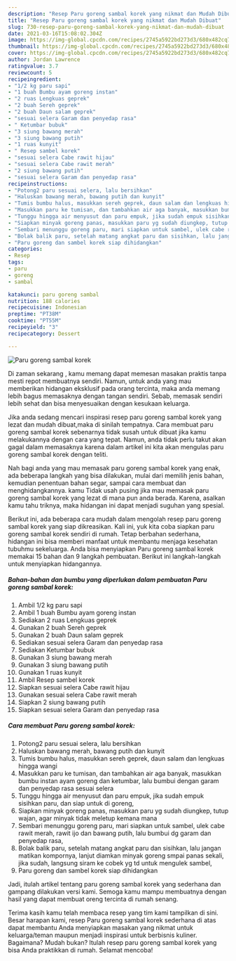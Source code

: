 ```yaml
---
description: "Resep Paru goreng sambal korek yang nikmat dan Mudah Dibuat"
title: "Resep Paru goreng sambal korek yang nikmat dan Mudah Dibuat"
slug: 730-resep-paru-goreng-sambal-korek-yang-nikmat-dan-mudah-dibuat
date: 2021-03-16T15:08:02.304Z
image: https://img-global.cpcdn.com/recipes/2745a5922bd273d3/680x482cq70/paru-goreng-sambal-korek-foto-resep-utama.jpg
thumbnail: https://img-global.cpcdn.com/recipes/2745a5922bd273d3/680x482cq70/paru-goreng-sambal-korek-foto-resep-utama.jpg
cover: https://img-global.cpcdn.com/recipes/2745a5922bd273d3/680x482cq70/paru-goreng-sambal-korek-foto-resep-utama.jpg
author: Jordan Lawrence
ratingvalue: 3.7
reviewcount: 5
recipeingredient:
- "1/2 kg paru sapi"
- "1 buah Bumbu ayam goreng instan"
- "2 ruas Lengkuas geprek"
- "2 buah Sereh geprek"
- "2 buah Daun salam geprek"
- "sesuai selera Garam dan penyedap rasa"
- " Ketumbar bubuk"
- "3 siung bawang merah"
- "3 siung bawang putih"
- "1 ruas kunyit"
- " Resep sambel korek"
- "sesuai selera Cabe rawit hijau"
- "sesuai selera Cabe rawit merah"
- "2 siung bawang putih"
- "sesuai selera Garam dan penyedap rasa"
recipeinstructions:
- "Potong2 paru sesuai selera, lalu bersihkan"
- "Haluskan bawang merah, bawang putih dan kunyit"
- "Tumis bumbu halus, masukkan sereh geprek, daun salam dan lengkuas hingga wangi"
- "Masukkan paru ke tumisan, dan tambahkan air aga banyak, masukkan bumbu instan ayam goreng dan ketumbar, lalu bumbui dengan garam dan penyedap rasa sesuai selera"
- "Tunggu hingga air menyusut dan paru empuk, jika sudah empuk sisihkan paru, dan siap untuk di goreng,"
- "Siapkan minyak goreng panas, masukkan paru yg sudah diungkep, tutup wajan, agar minyak tidak meletup kemana mana"
- "Sembari menunggu goreng paru, mari siapkan untuk sambel, ulek cabe rawit merah, rawit ijo dan bawang putih, lalu bumbui dg garam dan penyedap rasa,"
- "Bolak balik paru, setelah matang angkat paru dan sisihkan, lalu jangan matikan kompornya, lanjut diamkan minyak goreng smpai panas sekali, jika sudah, langsung siram ke cobek yg td untuk mengulek sambel,"
- "Paru goreng dan sambel korek siap dihidangkan"
categories:
- Resep
tags:
- paru
- goreng
- sambal

katakunci: paru goreng sambal 
nutrition: 188 calories
recipecuisine: Indonesian
preptime: "PT38M"
cooktime: "PT55M"
recipeyield: "3"
recipecategory: Dessert

---
```



![Paru goreng sambal korek](https://img-global.cpcdn.com/recipes/2745a5922bd273d3/680x482cq70/paru-goreng-sambal-korek-foto-resep-utama.jpg)

Di zaman  sekarang , kamu memang dapat memesan masakan praktis tanpa mesti repot membuatnya sendiri. Namun, untuk anda yang mau memberikan hidangan eksklusif pada orang tercinta, maka anda memang lebih bagus memasaknya dengan tangan sendiri. Sebab, memasak sendiri lebih sehat dan bisa menyesuaikan dengan kesukaan keluarga.

Jika anda sedang mencari inspirasi resep paru goreng sambal korek yang lezat dan mudah dibuat,maka di sinilah tempatnya. Cara membuat paru goreng sambal korek  sebenarnya tidak susah untuk dibuat jika kamu melakukannya dengan cara yang tepat. Namun, anda tidak perlu takut akan gagal dalam memasaknya 
karena dalam artikel ini kita akan mengulas paru goreng sambal korek dengan teliti.  



Nah bagi anda yang mau memasak paru goreng sambal korek yang enak, ada beberapa langkah yang bisa dilakukan, mulai dari memilih jenis bahan, kemudian penentuan bahan segar, sampai cara membuat dan menghidangkannya. kamu Tidak usah pusing jika mau memasak paru goreng sambal korek yang lezat di mana pun anda berada. Karena, asalkan kamu  tahu triknya, maka hidangan ini dapat menjadi suguhan yang spesial.

Berikut ini, ada beberapa cara mudah dalam mengolah resep paru goreng sambal korek yang siap dikreasikan. Kali ini, yuk kita coba siapkan paru goreng sambal korek sendiri di rumah. Tetap berbahan sederhana, hidangan ini bisa memberi manfaat untuk membantu menjaga kesehatan tubuhmu sekeluarga. Anda bisa menyiapkan Paru goreng sambal korek memakai 15 bahan dan 9 langkah pembuatan. Berikut ini langkah-langkah untuk menyiapkan hidangannya.

<!--inarticleads1-->

##### Bahan-bahan dan bumbu yang diperlukan dalam pembuatan Paru goreng sambal korek:

1. Ambil 1/2 kg paru sapi
1. Ambil 1 buah Bumbu ayam goreng instan
1. Sediakan 2 ruas Lengkuas geprek
1. Gunakan 2 buah Sereh geprek
1. Gunakan 2 buah Daun salam geprek
1. Sediakan sesuai selera Garam dan penyedap rasa
1. Sediakan  Ketumbar bubuk
1. Gunakan 3 siung bawang merah
1. Gunakan 3 siung bawang putih
1. Gunakan 1 ruas kunyit
1. Ambil  Resep sambel korek
1. Siapkan sesuai selera Cabe rawit hijau
1. Gunakan sesuai selera Cabe rawit merah
1. Siapkan 2 siung bawang putih
1. Siapkan sesuai selera Garam dan penyedap rasa




<!--inarticleads2-->

##### Cara membuat Paru goreng sambal korek:

1. Potong2 paru sesuai selera, lalu bersihkan
1. Haluskan bawang merah, bawang putih dan kunyit
1. Tumis bumbu halus, masukkan sereh geprek, daun salam dan lengkuas hingga wangi
1. Masukkan paru ke tumisan, dan tambahkan air aga banyak, masukkan bumbu instan ayam goreng dan ketumbar, lalu bumbui dengan garam dan penyedap rasa sesuai selera
1. Tunggu hingga air menyusut dan paru empuk, jika sudah empuk sisihkan paru, dan siap untuk di goreng,
1. Siapkan minyak goreng panas, masukkan paru yg sudah diungkep, tutup wajan, agar minyak tidak meletup kemana mana
1. Sembari menunggu goreng paru, mari siapkan untuk sambel, ulek cabe rawit merah, rawit ijo dan bawang putih, lalu bumbui dg garam dan penyedap rasa,
1. Bolak balik paru, setelah matang angkat paru dan sisihkan, lalu jangan matikan kompornya, lanjut diamkan minyak goreng smpai panas sekali, jika sudah, langsung siram ke cobek yg td untuk mengulek sambel,
1. Paru goreng dan sambel korek siap dihidangkan




Jadi, itulah artikel tentang  paru goreng sambal korek  yang sederhana dan gampang dilakukan versi kami. Semoga kamu mampu membuatnya dengan hasil yang dapat membuat oreng tercinta di rumah senang. 

Terima kasih kamu telah membaca resep yang tim kami tampilkan di sini. Besar harapan kami, resep  Paru goreng sambal korek sederhana di atas dapat membantu Anda menyiapkan masakan yang nikmat untuk keluarga/teman maupun menjadi inspirasi untuk berbisnis kuliner. Bagaimana? Mudah bukan? Itulah resep paru goreng sambal korek yang bisa Anda praktikkan di rumah. Selamat mencoba!

